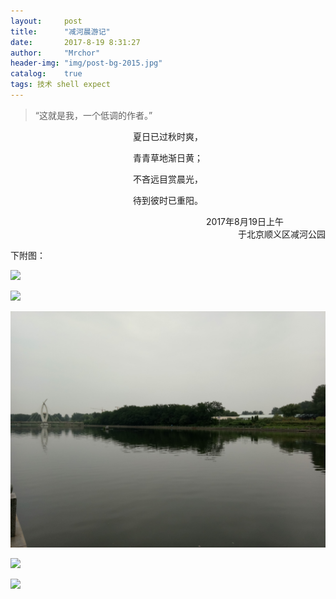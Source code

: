 ```yaml
---
layout:     post
title:      "减河晨游记"
date:       2017-8-19 8:31:27
author:     "Mrchor"
header-img: "img/post-bg-2015.jpg"
catalog:	true
tags: 技术 shell expect
---
```


> “这就是我，一个低调的作者。”


<p align="center">夏日已过秋时爽，</p>
<p align="center">青青草地渐日黄；</p>
<p align="center">不吝远目赏晨光，</p>
<p align="center">待到彼时已重阳。</p>
<p align="right">2017年8月19日上午&nbsp;&nbsp;&nbsp;&nbsp;&nbsp;&nbsp;&nbsp;&nbsp;&nbsp;&nbsp;&nbsp;&nbsp;&nbsp;&nbsp;&nbsp;&nbsp;&nbsp;<br>
于北京顺义区减河公园</p>

<p>下附图：</p>

![](/img/2017-08-19/1.jpg)

![](/img/2017-08-19/2.jpg)

![](/img/2017-08-19/3.jpg)

![](/img/2017-08-19/4.jpg)

![](/img/2017-08-19/5.jpg)

